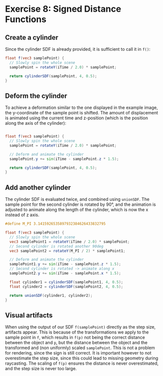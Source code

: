 # Exercise 8: Signed Distance Functions
## Create a cylinder

Since the cylinder SDF is already provided, it is sufficient to call it in `f()`:

```glsl
float f(vec3 samplePoint) {
  // Slowly spin the whole scene
  samplePoint = rotateY(iTime / 2.0) * samplePoint;

  return cylinderSDF(samplePoint, 4, 0.5);
}
```
## Deform the cylinder

To achieve a deformation similar to the one displayed in the example image,
the y-coordinate of the sample point is shifted.
The amount of displacement is animated using the current time and z-position
(which is the position along the axis of the cylinder):

```glsl

float f(vec3 samplePoint) {
  // Slowly spin the whole scene
  samplePoint = rotateY(iTime / 2.0) * samplePoint;

  // Deform and animate the cylinder
  samplePoint.y += sin(iTime - samplePoint.z * 1.5);

  return cylinderSDF(samplePoint, 4, 0.5);
}
```

## Add another cylinder

The cylinder SDF is evaluated twice, and combined using `unionSDF`.
The sample point for the second cylinder is rotated by 90°, and the animation is
adjusted to animate along the length of the cylinder, which is now the x instead
of z axis.

```glsl
#define M_PI 3.1415926535897932384626433832795

float f(vec3 samplePoint) {
  // Slowly spin the whole scene
  vec3 samplePoint1 = rotateY(iTime / 2.0) * samplePoint;
  // Second cylinder is rotated another 90deg
  vec3 samplePoint2 = rotateY(M_PI / 2) * samplePoint1;

  // Deform and animate the cylinder
  samplePoint1.y += sin(iTime - samplePoint.z * 1.5);
  // Second cylinder is rotated -> animate along x
  samplePoint2.y += sin(iTime - samplePoint.x * 1.5);

  float cylinder1 = cylinderSDF(samplePoint1, 4, 0.5);
  float cylinder2 = cylinderSDF(samplePoint2, 4, 0.5);

  return unionSDF(cylinder1, cylinder2);
}
```

## Visual artifacts

When using the output of our SDF `f(samplePoint)` directly as the step size,
artifacts appear.
This is because of the transformations we apply to the sample point in `f`,
which results in `f(p)` not being the correct distance between the object and
`p`, but the distance between the object and the transformed and (non uniformly)
scaled `samplePoint`.
This is not a problem for rendering, since the sign is still correct.
It is important however to not overestimate the step size, since this could lead
to missing geometry during raycasting.
The scaling of `f(p)` ensures the distance is never overestimated, and the step
size is never too large.
